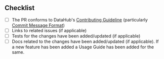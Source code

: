 

## Checklist
- [ ] The PR conforms to DataHub's [Contributing Guideline](https://github.com/datahub-project/datahub/blob/master/docs/CONTRIBUTING.md) (particularly [Commit Message Format](https://github.com/datahub-project/datahub/blob/master/docs/CONTRIBUTING.md#commit-message-format))
- [ ] Links to related issues (if applicable)
- [ ] Tests for the changes have been added/updated (if applicable)
- [ ] Docs related to the changes have been added/updated (if applicable). If a new feature has been added a Usage Guide has been added for the same.